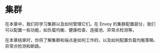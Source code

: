 # 集群

在本章中，我们将学习集群以及如何管理它们。在 Envoy 的集群配置部分，我们可以配置一些功能，如负载均衡、健康检查、连接池、异常点检测等。

在本章结束时，你将了解集群和端点是如何工作的，以及如何配置负载均衡策略、异常点检测和断路。